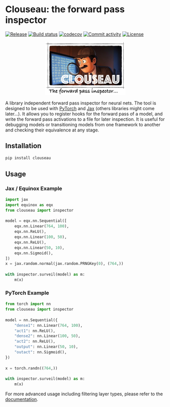 # Clouseau: the forward pass inspector

[![Release](https://img.shields.io/github/v/release/adonath/clouseau)](https://img.shields.io/github/v/release/adonath/clouseau)
[![Build status](https://img.shields.io/github/actions/workflow/status/adonath/clouseau/main.yml?branch=main)](https://github.com/adonath/clouseau/actions/workflows/main.yml?query=branch%3Amain)
[![codecov](https://codecov.io/gh/adonath/clouseau/branch/main/graph/badge.svg)](https://codecov.io/gh/adonath/clouseau)
[![Commit activity](https://img.shields.io/github/commit-activity/m/adonath/clouseau)](https://img.shields.io/github/commit-activity/m/adonath/clouseau)
[![License](https://img.shields.io/github/license/adonath/clouseau)](https://img.shields.io/github/license/adonath/clouseau)

<p align="center">
<img width="50%" src="https://raw.githubusercontent.com/adonath/clouseau/main/docs/_static/clouseau-banner.jpg" alt="Clouseau Banner"/>
</p>

A library independent forward pass inspector for neural nets. The tool is designed to be used with [PyTorch](https://pytorch.org/) and [Jax](https://docs.jax.dev/) (others libraries might come later...).
It allows you to register hooks for the forward pass of a model, and write the forward pass activations
to a file for later inspection. It is useful for debugging models or transitioning models from one framework to another and checking their equivalence at any stage.

## Installation

```bash
pip install clouseau
```

## Usage

### Jax / Equinox Example

```python
import jax
import equinox as eqx
from clouseau import inspector

model = eqx.nn.Sequential([
    eqx.nn.Linear(764, 100),
    eqx.nn.ReLU(),
    eqx.nn.Linear(100, 50),
    eqx.nn.ReLU(),
    eqx.nn.Linear(50, 10),
    eqx.nn.Sigmoid(),
])
x = jax.random.normal(jax.random.PRNGKey(0), (764,))

with inspector.surveil(model) as m:
    m(x)

```

### PyTorch Example

```python
from torch import nn
from clouseau import inspector

model = nn.Sequential({
    "dense1": nn.Linear(764, 100),
    "act1": nn.ReLU(),
    "dense2": nn.Linear(100, 50),
    "act2": nn.ReLU(),
    "output": nn.Linear(50, 10),
    "outact": nn.Sigmoid(),
})

x = torch.randn((764,))

with inspector.surveil(model) as m:
    m(x)
```

For more advanced usage including filtering layer types, please refer to the [documentation](https://adonath.github.io/clouseau/).
